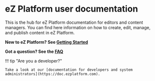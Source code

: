 # eZ Platform user documentation

This is the hub for eZ Platform documentation for editors and content managers.
You can find here information on how to create, edit, manage, and publish content in eZ Platform.

**New to eZ Platform? See [Getting Started](getting_started.md)**

**Got a question? See the [FAQ](faq.md)**

!!! tip "Are you a developer?"

    Take a look at our [documentation for developers and system administrators](https://doc.ezplatform.com).
